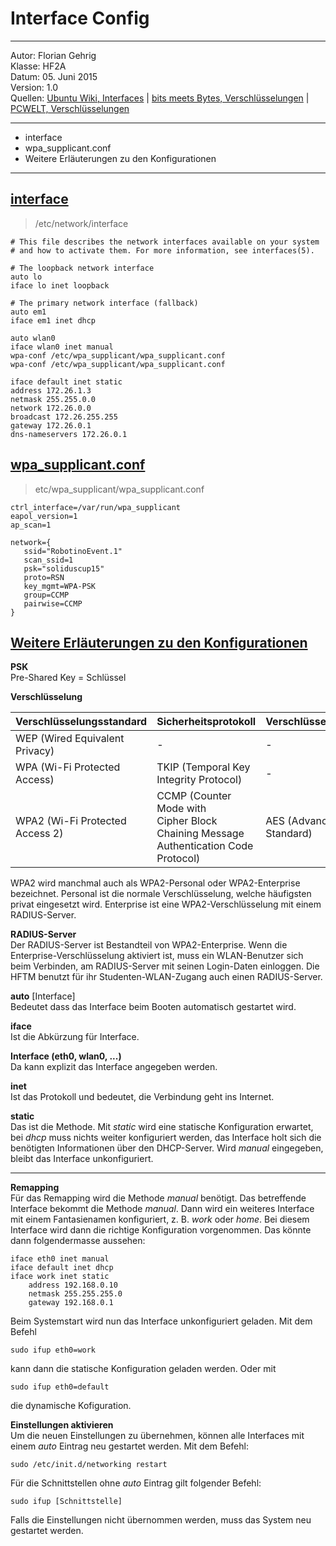 # Interface Config

----
Autor: Florian Gehrig  
Klasse: HF2A  
Datum: 05. Juni 2015  
Version: 1.0  
Quellen:  [Ubuntu Wiki, Interfaces](https://wiki.ubuntuusers.de/interfaces) | [bits meets Bytes, Verschlüsselungen](http://bits-meet-bytes.de/wlan-verschluesselungsmethoden/) | [PCWELT, Verschlüsselungen](http://www.pcwelt.de/tipps/Die_richtige_WLAN-Verschluesselung_fuer_Ihren_Router-WLAN-Einstellungen-7567027.html) 

----
- <a name="SM1">interface</a>  
- <a name="SM2">wpa_supplicant.conf</a>  
- <a name="SM3">Weitere Erläuterungen zu den Konfigurationen</a>  

----
## <a href="#SM1">interface</a>
>/etc/network/interface

	# This file describes the network interfaces available on your system
	# and how to activate them. For more information, see interfaces(5).
	
	# The loopback network interface
	auto lo
	iface lo inet loopback
	
	# The primary network interface (fallback)
	auto em1
	iface em1 inet dhcp

	auto wlan0
	iface wlan0 inet manual
	wpa-conf /etc/wpa_supplicant/wpa_supplicant.conf
	wpa-conf /etc/wpa_supplicant/wpa_supplicant.conf
	
	iface default inet static
	address 172.26.1.3
	netmask 255.255.0.0
	network 172.26.0.0
	broadcast 172.26.255.255
	gateway 172.26.0.1
	dns-nameservers 172.26.0.1
## <a href="#SM2">wpa_supplicant.conf</a>
>etc/wpa_supplicant/wpa_supplicant.conf

	ctrl_interface=/var/run/wpa_supplicant
	eapol_version=1
	ap_scan=1

	network={
	   ssid="RobotinoEvent.1"
	   scan_ssid=1
	   psk="soliduscup15"
	   proto=RSN
	   key_mgmt=WPA-PSK
	   group=CCMP
	   pairwise=CCMP
	}
## <a href="#SM3">Weitere Erläuterungen zu den Konfigurationen</a>
**PSK**  
Pre-Shared Key = Schlüssel

**Verschlüsselung**  

| Verschlüsselungsstandard | Sicherheitsprotokoll | Verschlüsselungsalgorithmus |  
| -------- | -------- | -------- |  
| WEP (Wired Equivalent Privacy) | - | - |  
| WPA (Wi-Fi Protected Access) | TKIP (Temporal Key Integrity Protocol) | - |  
| WPA2 (Wi-Fi Protected Access 2) | CCMP (Counter Mode with <br> Cipher Block Chaining Message Authentication Code Protocol) | AES (Advanced Encryption Standard) |   

WPA2 wird manchmal auch als WPA2-Personal oder WPA2-Enterprise bezeichnet. Personal ist die normale Verschlüsselung, welche häufigsten privat eingesetzt wird. Enterprise ist eine WPA2-Verschlüsselung mit einem RADIUS-Server.

**RADIUS-Server**  
Der RADIUS-Server ist Bestandteil von WPA2-Enterprise. Wenn die Enterprise-Verschlüsselung aktiviert ist, muss ein WLAN-Benutzer sich beim Verbinden, am RADIUS-Server mit seinen Login-Daten einloggen. Die HFTM benutzt für ihr Studenten-WLAN-Zugang auch einen RADIUS-Server.

**auto** [Interface]  
Bedeutet dass das Interface beim Booten automatisch gestartet wird.

**iface**  
Ist die Abkürzung für Interface.

**Interface (eth0, wlan0, ...)**  
Da kann explizit das Interface angegeben werden.

**inet**  
Ist das Protokoll und bedeutet, die Verbindung geht ins Internet.

**static**  
Das ist die Methode. Mit *static* wird eine statische Konfiguration erwartet, bei *dhcp* muss nichts weiter konfiguriert werden, das Interface holt sich die benötigten Informationen über den DHCP-Server. Wird *manual* eingegeben, bleibt das Interface unkonfiguriert.

------
**Remapping**  
Für das Remapping wird die Methode *manual* benötigt. Das betreffende Interface bekommt die Methode *manual*. Dann wird ein weiteres Interface mit einem Fantasienamen konfiguriert, z. B. *work* oder *home*. Bei diesem Interface wird dann die richtige Konfiguration vorgenommen. Das könnte dann folgendermasse aussehen:

	iface eth0 inet manual
	iface default inet dhcp
	iface work inet static
		address 192.168.0.10
		netmask 255.255.255.0
		gateway 192.168.0.1
Beim Systemstart wird nun das Interface unkonfiguriert geladen. Mit dem Befehl

	sudo ifup eth0=work
kann dann die statische Konfiguration geladen werden. Oder mit

	sudo ifup eth0=default
die dynamische Kofiguration.

**Einstellungen aktivieren**  
Um die neuen Einstellungen zu übernehmen, können alle Interfaces mit einem *auto* Eintrag neu gestartet werden. Mit dem Befehl:

	sudo /etc/init.d/networking restart
Für die Schnittstellen ohne *auto* Eintrag gilt folgender Befehl:

	sudo ifup [Schnittstelle]
Falls die Einstellungen nicht übernommen werden, muss das System neu gestartet werden.

